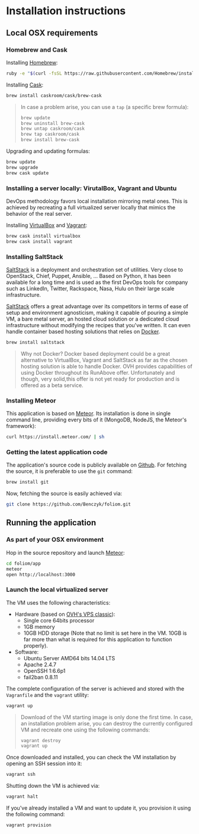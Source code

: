 # Installation instructions
## Local OSX requirements
### Homebrew and Cask
Installing [Homebrew](http://brew.sh/):
```bash
ruby -e "$(curl -fsSL https://raw.githubusercontent.com/Homebrew/install/master/install)"
```

Installing [Cask](https://github.com/caskroom/homebrew-cask):
```bash
brew install caskroom/cask/brew-cask
```

> In case a problem arise, you can use a `tap` (a specific brew formula):
> ```bash
> brew update
> brew uninstall brew-cask
> brew untap caskroom/cask
> brew tap caskroom/cask
> brew install brew-cask
> ```

Upgrading and updating formulas:
```bash
brew update
brew upgrade
brew cask update
```

### Installing a server locally: VirutalBox, Vagrant and Ubuntu
DevOps methodology favors local installation mirroring metal ones. This is
achieved by recreating a full virtualized server locally that mimics the
behavior of the real server.

Installing [VirtualBox](https://www.virtualbox.org/) and [Vagrant](https://www.vagrantup.com/):
```bash
brew cask install virtualbox
brew cask install vagrant
```

### Installing SaltStack
[SaltStack](http://saltstack.com/) is a deployment and orchestration
set of utilities. Very close to OpenStack, Chief, Puppet, Ansible, ...
Based on Python, it has been available for a long time and is used as the
first DevOps tools for company such as LinkedIn, Twitter, Rackspace, Nasa, Hulu
on their large scale infrastructure.

[SaltStack](http://saltstack.com/) offers a great advantage over its competitors
in terms of ease of setup and environment agnosticism, making it capable of
pouring a simple VM, a bare metal server, an hosted cloud solution or a
dedicated cloud infrastructure without modifying the recipes that you've
written. It can even handle container based hosting solutions that relies on
[Docker](https://www.docker.com/).

```bash
brew install saltstack
```

> Why not Docker? Docker based deployment could be a great
  alternative to VirtualBox, Vagrant and SaltStack as far as
  the chosen hosting solution is able to handle Docker. OVH
  provides capabilities of using Docker throughout its RunAbove
  offer. Unfortunately and though, very solid,this offer is not
  yet ready for production and is offered as a beta service.


### Installing Meteor
This application is based on [Meteor](https://www.meteor.com/).
Its installation is done in single command line, providing every bits of it
(MongoDB, NodeJS, the Meteor's framework):
```bash
curl https://install.meteor.com/ | sh
```

### Getting the latest application code
The application's source code is publicly available on [Github](https://github.com/). For fetching the source, it is
preferable to use the `git` command:
```bash
brew install git
```

Now, fetching the source is easily achieved via:
```bash
git clone https://github.com/Benczyk/foliom.git
```

## Running the application
### As part of your OSX environment
Hop in the source repository and launch [Meteor](https://www.meteor.com/):
```bash
cd foliom/app
meteor
open http://localhost:3000
```

### Launch the local virtualized server
The VM uses the following characteristics:
* Hardware (based on [OVH's VPS classic](https://www.ovh.com/us/vps/vps-classic.xml)):
  * Single core 64bits processor
  * 1GB memory
  * 10GB HDD storage (Note that no limit is set here in the VM. 10GB is far
    more than what is required for this application to function properly).
* Software:
  * Ubuntu Server AMD64 bits 14.04 LTS
  * Apache 2.4.7
  * OpenSSH 1:6.6p1
  * fail2ban 0.8.11

The complete configuration of the server is achieved and stored with
the `Vagranfile` and the `vagrant` utility:
```bash
vagrant up
```

> Download of the VM starting image is only done the first time. In case, an
> installation problem arise, you can destroy the currently configured VM and
> recreate one using the following commands:
> ```bash
> vagrant destroy
> vagrant up
> ```

Once downloaded and installed, you can check the VM installation by opening
an SSH session into it:
```bash
vagrant ssh
```

Shutting down the VM is achieved via:
```bash
vagrant halt
```

If you've already installed a VM and want to update it, you provision
it using the following command:
```bash
vagrant provision
```
